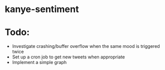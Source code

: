kanye-sentiment
===============

# Todo:
- Investigate crashing/buffer overflow when the same mood is triggered twice
- Set up a cron job to get new tweets when appropriate
- Implement a simple graph